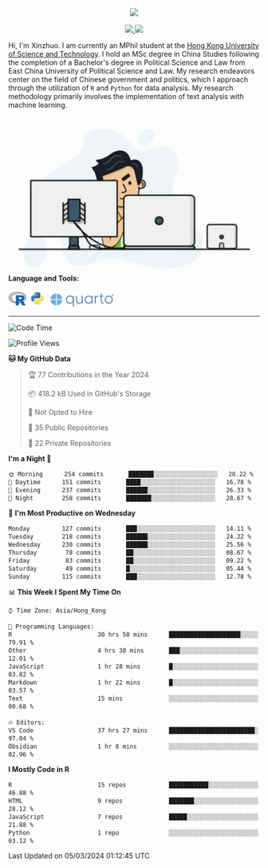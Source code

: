 <div align='center'>
<img src='https://readme-typing-svg.herokuapp.com?font=Lora&color=4d3900&center=true&lines=HKUST+Mphil+in+SOSC;Focus+on+China;Code+for+PoliSci'/>
</div>

<p align='center'>
 <a href
='https://www.linkedin.com/in/xinzhuo-huang-5161011ba/' target='_blank'>
        <img src='https://img.shields.io/badge/linkedin%20-%230077B5.svg?&style=for-the-badge&logo=linkedin&logoColor=white'/>
    </a>
 <a href='https://twitter.com/HsinchoH' target='_blank'>
        <img src='https://img.shields.io/badge/Twitter-1DA1F2?style=for-the-badge&logo=twitter&logoColor=white'/>
    </a>
    </p>
    
Hi, I'm Xinzhuo. I am currently an MPhil student at the [Hong Kong University of Science and Technology](https://sosc.hkust.edu.hk/node/613). I hold an MSc degree in China Studies following the completion of a Bachelor's degree in Political Science and Law from East China University of Political Science and Law. My research endeavors center on the field of Chinese government and politics, which I approach through the utilization of `R` and `Python` for data analysis. My research methodology primarily involves the implementation of text analysis with machine learning.




<img align='right' src="https://github.com/xinzhuohkust/xinzhuohkust/blob/main/programmer.gif" width="590">



**Language and Tools:**  

<code><img height="36" src="https://raw.githubusercontent.com/github/explore/80688e429a7d4ef2fca1e82350fe8e3517d3494d/topics/r/r.png"></code>
<code><img height="36" src="https://raw.githubusercontent.com/github/explore/80688e429a7d4ef2fca1e82350fe8e3517d3494d/topics/python/python.png"></code>
<code><img height="32" src="https://github.com/quarto-dev/quarto-r/blob/main/man/figures/quarto.png"></code>

---
<!--START_SECTION:waka-->
![Code Time](http://img.shields.io/badge/Code%20Time-1%2C477%20hrs%2059%20mins-blue)

![Profile Views](http://img.shields.io/badge/Profile%20Views-0-blue)

**🐱 My GitHub Data** 

> 🏆 77 Contributions in the Year 2024
 > 
> 📦 418.2 kB Used in GitHub's Storage 
 > 
> 🚫 Not Opted to Hire
 > 
> 📜 35 Public Repositories 
 > 
> 🔑 22 Private Repositories  
 > 
**I'm a Night 🦉** 

```text
🌞 Morning      254 commits       ███████░░░░░░░░░░░░░░░░░░   28.22 % 
🌆 Daytime      151 commits       ████░░░░░░░░░░░░░░░░░░░░░   16.78 % 
🌃 Evening      237 commits       ██████░░░░░░░░░░░░░░░░░░░   26.33 % 
🌙 Night        258 commits       ███████░░░░░░░░░░░░░░░░░░   28.67 % 

```
📅 **I'm Most Productive on Wednesday** 

```text
Monday         127 commits       ███░░░░░░░░░░░░░░░░░░░░░░   14.11 % 
Tuesday        218 commits       ██████░░░░░░░░░░░░░░░░░░░   24.22 % 
Wednesday      230 commits       ██████░░░░░░░░░░░░░░░░░░░   25.56 % 
Thursday        78 commits       ██░░░░░░░░░░░░░░░░░░░░░░░   08.67 % 
Friday          83 commits       ██░░░░░░░░░░░░░░░░░░░░░░░   09.22 % 
Saturday        49 commits       █░░░░░░░░░░░░░░░░░░░░░░░░   05.44 % 
Sunday         115 commits       ███░░░░░░░░░░░░░░░░░░░░░░   12.78 % 

```


📊 **This Week I Spent My Time On** 

```text
⌚︎ Time Zone: Asia/Hong_Kong

💬 Programming Languages: 
R                        30 hrs 50 mins      ████████████████████░░░░░   79.91 % 
Other                    4 hrs 38 mins       ███░░░░░░░░░░░░░░░░░░░░░░   12.01 % 
JavaScript               1 hr 28 mins        █░░░░░░░░░░░░░░░░░░░░░░░░   03.82 % 
Markdown                 1 hr 22 mins        █░░░░░░░░░░░░░░░░░░░░░░░░   03.57 % 
Text                     15 mins             ░░░░░░░░░░░░░░░░░░░░░░░░░   00.68 % 

🔥 Editors: 
VS Code                  37 hrs 27 mins      ████████████████████████░   97.04 % 
Obsidian                 1 hr 8 mins         ░░░░░░░░░░░░░░░░░░░░░░░░░   02.96 % 

```

**I Mostly Code in R** 

```text
R                        15 repos            ███████████░░░░░░░░░░░░░░   46.88 % 
HTML                     9 repos             ███████░░░░░░░░░░░░░░░░░░   28.12 % 
JavaScript               7 repos             █████░░░░░░░░░░░░░░░░░░░░   21.88 % 
Python                   1 repo              ░░░░░░░░░░░░░░░░░░░░░░░░░   03.12 % 

```



 Last Updated on 05/03/2024 01:12:45 UTC
<!--END_SECTION:waka-->
    
    
    
    
    
    
    
    
